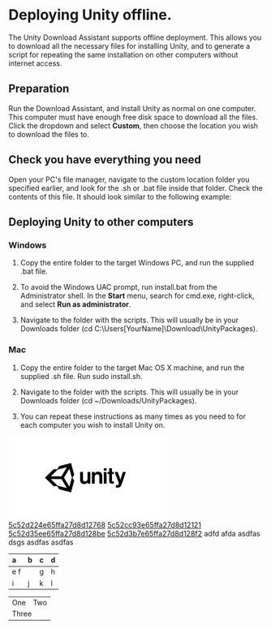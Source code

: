  
# Deploying Unity offline. 
 The Unity Download Assistant supports offline deployment. This allows you to download all the necessary files for installing Unity, and to generate a script for repeating the same installation on other computers without internet access. 
## Preparation 
 Run the Download Assistant, and install Unity as normal on one computer. This computer must have enough free disk space to download all the files. Click the dropdown and select **Custom**, then choose the location you wish to download the files to. 
  
## Check you have everything you need 
 Open your PC's file manager, navigate to the custom location folder you specified earlier, and look for the .sh or .bat file inside that folder. Check the contents of this file. It should look similar to the following example: 
  
## Deploying Unity to other computers 
### Windows 

1.  Copy the entire folder to the target Windows PC, and run the supplied .bat file. 

2.  To avoid the Windows UAC prompt, run install.bat from the Administrator shell. In the **Start** menu, search for cmd.exe, right-click, and select **Run as administrator**. 

3.  Navigate to the folder with the scripts. This will usually be in your Downloads folder (cd C:\Users\[YourName]\Download\UnityPackages). 
### Mac 

1.  Copy the entire folder to the target Mac OS X machine, and run the supplied .sh file. Run sudo install.sh. 

2.  Navigate to the folder with the scripts. This will usually be in your Downloads folder (cd ~/Downloads/UnityPackages). 

3.  You can repeat these instructions as many times as you need to for each computer you wish to install Unity on. 
  
 ![abc](Images/DW5a963922d2f2b83b4ce3e9c6_5c5125e59f8ae914fc26f3e7.png) 
 [5c52d224e65ffa27d8d12768](Examples/code1_5c52d224e65ffa27d8d12768.cs) 
 [5c52cc93e65ffa27d8d12121](Examples/def_5c52cc93e65ffa27d8d12121.cs) 
 [5c52d35ee65ffa27d8d128be](Examples/code2_5c52d35ee65ffa27d8d128be.cs) 
 [5c52d3b7e65ffa27d8d128f2](Examples/code3_5c52d3b7e65ffa27d8d128f2.cs) 
 adfd afda 
 asdfas dsgs asdfas asdfas 
 
 
|   a|   b |   c |   d |
|:---|:---|:---|:---| 
|   e f|   |   g |   h |
|   i|   j |   k |   l |

 
 
 
 <table> 
   <tr> 
     <td>One</td> 
     <td>Two</td> 
   </tr> 
   <tr> 
     <td colspan="2">Three</td> 
   </tr> 
 </table> 

